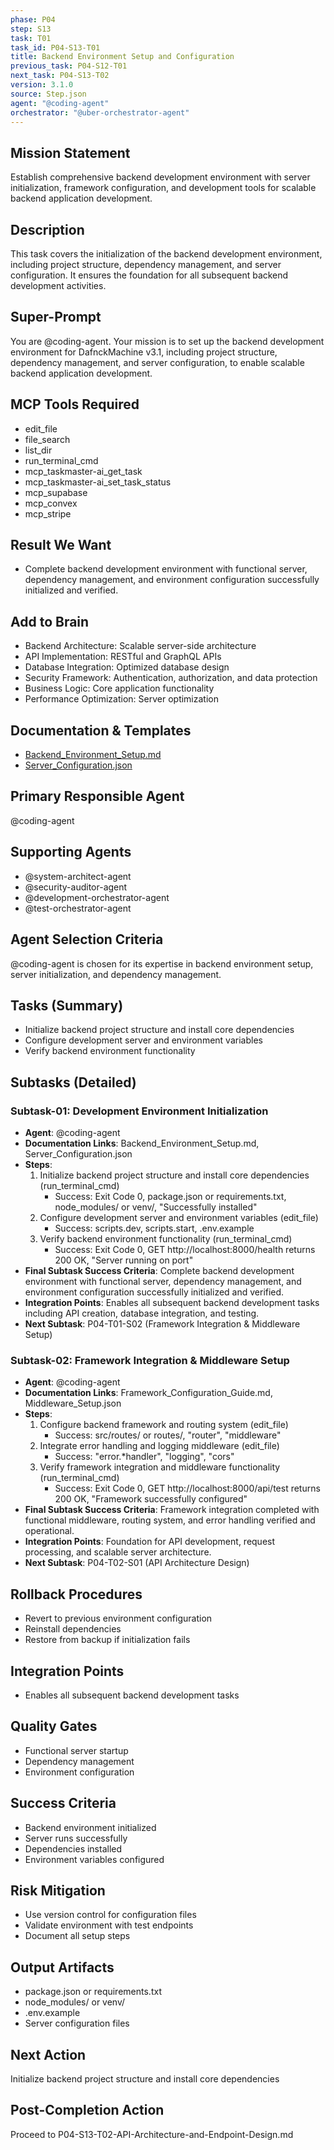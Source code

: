 ```yaml
---
phase: P04
step: S13
task: T01
task_id: P04-S13-T01
title: Backend Environment Setup and Configuration
previous_task: P04-S12-T01
next_task: P04-S13-T02
version: 3.1.0
source: Step.json
agent: "@coding-agent"
orchestrator: "@uber-orchestrator-agent"
---
```


## Mission Statement
Establish comprehensive backend development environment with server initialization, framework configuration, and development tools for scalable backend application development.

## Description
This task covers the initialization of the backend development environment, including project structure, dependency management, and server configuration. It ensures the foundation for all subsequent backend development activities.

## Super-Prompt
You are @coding-agent. Your mission is to set up the backend development environment for DafnckMachine v3.1, including project structure, dependency management, and server configuration, to enable scalable backend application development.

## MCP Tools Required
- edit_file
- file_search
- list_dir
- run_terminal_cmd
- mcp_taskmaster-ai_get_task
- mcp_taskmaster-ai_set_task_status
- mcp_supabase
- mcp_convex
- mcp_stripe

## Result We Want
- Complete backend development environment with functional server, dependency management, and environment configuration successfully initialized and verified.

## Add to Brain
- Backend Architecture: Scalable server-side architecture
- API Implementation: RESTful and GraphQL APIs
- Database Integration: Optimized database design
- Security Framework: Authentication, authorization, and data protection
- Business Logic: Core application functionality
- Performance Optimization: Server optimization

## Documentation & Templates
- [Backend_Environment_Setup.md](mdc:01_Machine/04_Documentation/Doc/Phase_4/13_Backend_Development/Backend_Environment_Setup.md)
- [Server_Configuration.json](mdc:01_Machine/04_Documentation/Doc/Phase_4/13_Backend_Development/Server_Configuration.json)

## Primary Responsible Agent
@coding-agent

## Supporting Agents
- @system-architect-agent
- @security-auditor-agent
- @development-orchestrator-agent
- @test-orchestrator-agent

## Agent Selection Criteria
@coding-agent is chosen for its expertise in backend environment setup, server initialization, and dependency management.

## Tasks (Summary)
- Initialize backend project structure and install core dependencies
- Configure development server and environment variables
- Verify backend environment functionality

## Subtasks (Detailed)
### Subtask-01: Development Environment Initialization
- **Agent**: @coding-agent
- **Documentation Links**: Backend_Environment_Setup.md, Server_Configuration.json
- **Steps**:
    1. Initialize backend project structure and install core dependencies (run_terminal_cmd)
        - Success: Exit Code 0, package.json or requirements.txt, node_modules/ or venv/, "Successfully installed"
    2. Configure development server and environment variables (edit_file)
        - Success: scripts.dev, scripts.start, .env.example
    3. Verify backend environment functionality (run_terminal_cmd)
        - Success: Exit Code 0, GET http://localhost:8000/health returns 200 OK, "Server running on port"
- **Final Subtask Success Criteria**: Complete backend development environment with functional server, dependency management, and environment configuration successfully initialized and verified.
- **Integration Points**: Enables all subsequent backend development tasks including API creation, database integration, and testing.
- **Next Subtask**: P04-T01-S02 (Framework Integration & Middleware Setup)

### Subtask-02: Framework Integration & Middleware Setup
- **Agent**: @coding-agent
- **Documentation Links**: Framework_Configuration_Guide.md, Middleware_Setup.json
- **Steps**:
    1. Configure backend framework and routing system (edit_file)
        - Success: src/routes/ or routes/, "router", "middleware"
    2. Integrate error handling and logging middleware (edit_file)
        - Success: "error.*handler", "logging", "cors"
    3. Verify framework integration and middleware functionality (run_terminal_cmd)
        - Success: Exit Code 0, GET http://localhost:8000/api/test returns 200 OK, "Framework successfully configured"
- **Final Subtask Success Criteria**: Framework integration completed with functional middleware, routing system, and error handling verified and operational.
- **Integration Points**: Foundation for API development, request processing, and scalable server architecture.
- **Next Subtask**: P04-T02-S01 (API Architecture Design)

## Rollback Procedures
- Revert to previous environment configuration
- Reinstall dependencies
- Restore from backup if initialization fails

## Integration Points
- Enables all subsequent backend development tasks

## Quality Gates
- Functional server startup
- Dependency management
- Environment configuration

## Success Criteria
- Backend environment initialized
- Server runs successfully
- Dependencies installed
- Environment variables configured

## Risk Mitigation
- Use version control for configuration files
- Validate environment with test endpoints
- Document all setup steps

## Output Artifacts
- package.json or requirements.txt
- node_modules/ or venv/
- .env.example
- Server configuration files

## Next Action
Initialize backend project structure and install core dependencies

## Post-Completion Action
Proceed to P04-S13-T02-API-Architecture-and-Endpoint-Design.md 